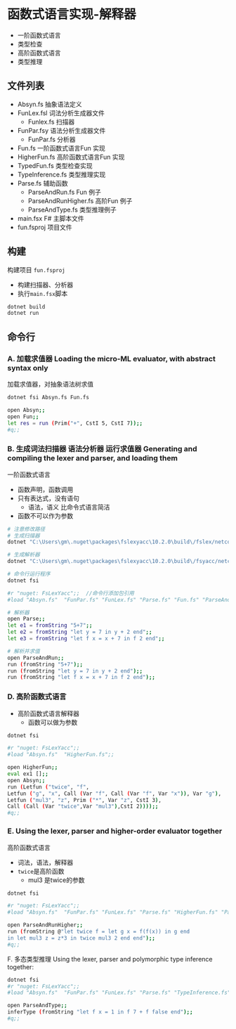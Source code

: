 # 函数式语言实现-解释器

- 一阶函数式语言
- 类型检查
- 高阶函数式语言
- 类型推理

## 文件列表

- Absyn.fs 抽象语法定义
- FunLex.fsl  词法分析生成器文件
  - Funlex.fs  扫描器
- FunPar.fsy  语法分析生成器文件
  - FunPar.fs   分析器
- Fun.fs             一阶函数式语言Fun 实现
- HigherFun.fs  高阶函数式语言Fun 实现
- TypedFun.fs  类型检查实现
- TypeInference.fs  类型推理实现
- Parse.fs  辅助函数
  - ParseAndRun.fs  Fun 例子
  - ParseAndRunHigher.fs 高阶Fun 例子
  - ParseAndType.fs  类型推理例子
- main.fsx  F# 主脚本文件
- fun.fsproj 项目文件

## 构建

构建项目 `fun.fsproj`

- 构建扫描器、分析器
- 执行`main.fsx`脚本

```sh
dotnet build
dotnet run
```

## 命令行

### A. 加载求值器 Loading the micro-ML evaluator, with abstract syntax only

加载求值器，对抽象语法树求值

```sh
dotnet fsi Absyn.fs Fun.fs

open Absyn;;
open Fun;;
let res = run (Prim("+", CstI 5, CstI 7));;
#q;;
```

### B. 生成词法扫描器 语法分析器 运行求值器  Generating and compiling the lexer and parser, and loading them

一阶函数式语言

- 函数声明，函数调用
- 只有表达式，没有语句
  - 语法，语义 比命令式语言简洁
- 函数不可以作为参数

```sh
# 注意修改路径
# 生成扫描器
dotnet "C:\Users\gm\.nuget\packages\fslexyacc\10.2.0\build\/fslex/netcoreapp3.1\fslex.dll"  -o "FunLex.fs" --module FunLex --unicode FunLex.fsl

# 生成解析器
dotnet "C:\Users\gm\.nuget\packages\fslexyacc\10.2.0\build\/fsyacc/netcoreapp3.1\fsyacc.dll"  -o "FunPar.fs" --module FunPar FunPar.fsy

# 命令行运行程序
dotnet fsi 

#r "nuget: FsLexYacc";;  //命令行添加包引用
#load "Absyn.fs"  "FunPar.fs" "FunLex.fs" "Parse.fs" "Fun.fs" "ParseAndRun.fs";;

# 解析器
open Parse;;
let e1 = fromString "5+7";;
let e2 = fromString "let y = 7 in y + 2 end";;
let e3 = fromString "let f x = x + 7 in f 2 end";;

# 解析并求值
open ParseAndRun;;
run (fromString "5+7");;
run (fromString "let y = 7 in y + 2 end");;
run (fromString "let f x = x + 7 in f 2 end");;

```

### D. 高阶函数式语言

- 高阶函数式语言解释器
  - 函数可以做为参数

```sh
dotnet fsi 

#r "nuget: FsLexYacc";;   
#load "Absyn.fs"  "HigherFun.fs";;

open HigherFun;;
eval ex1 [];;
open Absyn;;
run (Letfun ("twice", "f",
Letfun ("g", "x", Call (Var "f", Call (Var "f", Var "x")), Var "g"),
Letfun ("mul3", "z", Prim ("*", Var "z", CstI 3),
Call (Call (Var "twice",Var "mul3"),CstI 2))));;
#q;;
```

### E. Using the lexer, parser and higher-order evaluator together

高阶函数式语言

- 词法，语法，解释器
- `twice`是高阶函数
  - mul3 是twice的参数

```sh
dotnet fsi 

#r "nuget: FsLexYacc";;  
#load "Absyn.fs"  "FunPar.fs" "FunLex.fs" "Parse.fs" "HigherFun.fs" "ParseAndRunHigher.fs";;

open ParseAndRunHigher;;
run (fromString @"let twice f = let g x = f(f(x)) in g end 
in let mul3 z = z*3 in twice mul3 2 end end");;
#q;;
```

F. 多态类型推理  Using the lexer, parser and polymorphic type inference together:

```sh
dotnet fsi 
#r "nuget: FsLexYacc";;  
#load "Absyn.fs"  "FunPar.fs" "FunLex.fs" "Parse.fs" "TypeInference.fs" "ParseAndType.fs"

open ParseAndType;;
inferType (fromString "let f x = 1 in f 7 + f false end");;
#q;;

```
